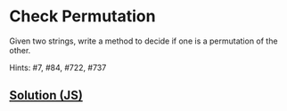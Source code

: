 # Check Permutation

Given two strings, write a method to decide if one is a permutation of the other.

Hints: #7, #84, #722, #737

## [Solution (JS)](./index.js)
